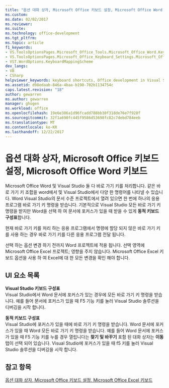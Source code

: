 ```yaml
---
title: "옵션 대화 상자, Microsoft Office 키보드 설정, Microsoft Office Word 키보드 | Microsoft Docs"
ms.custom: 
ms.date: 02/02/2017
ms.reviewer: 
ms.suite: 
ms.technology: office-development
ms.tgt_pltfrm: 
ms.topic: article
f1_keywords:
- VS.ToolsOptionsPages.Microsoft_Office_Tools.Microsoft_Office_Word.Keyboard
- VS.ToolsOptionsPages.Microsoft_Office_Keyboard_Settings.Microsoft_Office_Word_Keyboard
- VST.WordOptions.KeyboardMappingScheme
dev_langs:
- VB
- CSharp
helpviewer_keywords: keyboard shortcuts, Office development in Visual Studio
ms.assetid: d98edaab-846a-4baa-b190-702b1134754c
caps.latest.revision: "18"
author: gewarren
ms.author: gewarren
manager: ghogen
ms.workload: office
ms.openlocfilehash: 19e6e386a1d96fcadd788bb30f318de76e7f928f
ms.sourcegitcommit: 32f1a690fc445f9586d53698fc82c7debd784eeb
ms.translationtype: MT
ms.contentlocale: ko-KR
ms.lasthandoff: 12/22/2017
---
```

# <a name="microsoft-office-word-keyboard-microsoft-office-keyboard-settings-options-dialog-box"></a>옵션 대화 상자, Microsoft Office 키보드 설정, Microsoft Office Word 키보드
  Microsoft Office Word 및 Visual Studio 둘 다 바로 가기 키를 처리합니다. 같은 바로 가기 키 조합을 word에서 및 Visual Studio에서 다양 한 명령어를 나타낼 수 있습니다. Word Visual Studio의 문서 수준 프로젝트에서 열려 있으면 한 번에 하나의 응용 프로그램 바로 가기 키 명령을 받습니다. 기본적으로 Visual Studio 모든 바로 가기 키 명령을 받지만 Word을 선택 하 여 문서에 포커스가 있을 때 받을 수 있게 **동적 키보드 구성표**합니다.  
  
 현재 바로 가기 키를 처리 하는 응용 프로그램에서 명령에 할당 되지 않은 바로 가기 키를 사용 하는 경우 바로 가기 키를 다른 응용 프로그램 전달 됩니다.  
  
 선택 하는 옵션 변경 하기 전까지 Word 프로젝트에 적용 됩니다. 선택 영역에 Microsoft Office Excel 프로젝트; 영향을 주지 않습니다. Microsoft Office Excel 키보드 옵션을 사용 하 여 Excel에 대 한 모든 변경을 확인 해야 합니다.  
  
## <a name="uielement-list"></a>UI 요소 목록  
 **Visual Studio 키보드 구성표**  
 Visual Studio에서 Word 문서에 포커스가 있는 경우에 모든 바로 가기 키 명령을 받습니다. 예를 들어 문서에 포커스가 있을 때 F5 기능 키를 눌러 Visual Studio 솔루션을 디버깅을 시작 합니다.  
  
 **동적 키보드 구성표**  
 Visual Studio에 포커스가 있을 때에 바로 가기 키 명령을 받습니다. Word 문서에 포커스가 있을 때 Word 모든 바로 가기 키 명령을 받습니다. 예를 들어 Word 문서에 포커스가 있을 때 F5 기능 키를 누를 경우 열립니다는 **찾기 및 바꾸기** 포함 된 대화 상자는 **이동** 탭이 선택 되어 있습니다. Visual Studio에 포커스가 있을 때 f5 키를 눌러 Visual Studio 솔루션을 디버깅을 시작 합니다.  
  
## <a name="see-also"></a>참고 항목  
 [옵션 대화 상자, Microsoft Office 키보드 설정, Microsoft Office Excel 키보드](../vsto/microsoft-office-excel-keyboard-microsoft-office-keyboard-settings-options-dialog-box.md)  
  
  